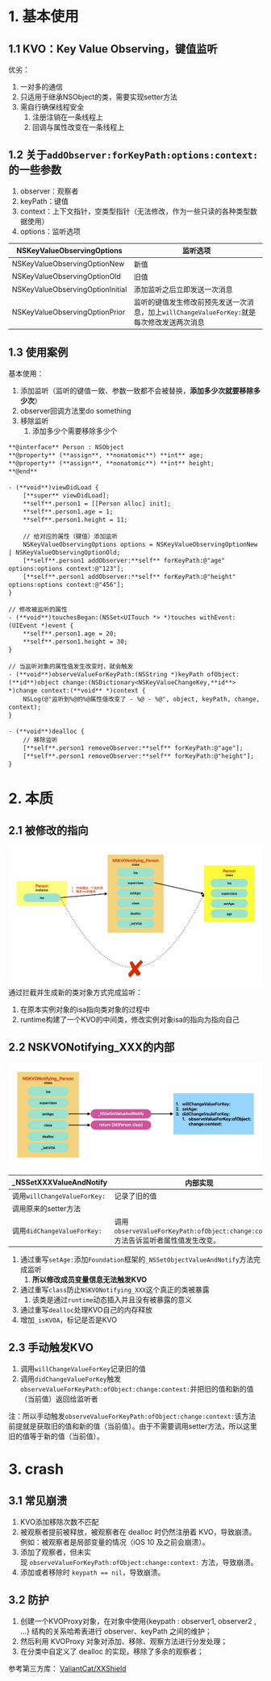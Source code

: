 # 1. 基本使用
## 1.1 **KVO：Key Value Observing，键值监听**
优劣：
1. 一对多的通信
2. 只适用于继承NSObject的类，需要实现setter方法
3. 需自行确保线程安全
    1. 注册注销在一条线程上
    2. 回调与属性改变在一条线程上

## 1.2 关于`addObserver:forKeyPath:options:context:`的一些参数
1. observer：观察者
2. keyPath：键值
3. context：上下文指针，空类型指针（无法修改，作为一些只读的各种类型数据使用）
4. options：监听选项

| **NSKeyValueObservingOptions**   | **监听选项**                                                  |
| -------------------------------- | --------------------------------------------------------- |
| NSKeyValueObservingOptionNew     | 新值                                                        |
| NSKeyValueObservingOptionOld     | 旧值                                                        |
| NSKeyValueObservingOptionInitial | 添加监听之后立即发送一次消息                                            |
| NSKeyValueObservingOptionPrior   | 监听的键值发生修改前预先发送一次消息，加上`willChangeValueForKey:`就是每次修改发送两次消息 |
## 1.3 使用案例
基本使用：
1. 添加监听（监听的键值一致、参数一致都不会被替换，**添加多少次就要移除多少次**）
2. observer回调方法里do something
3. 移除监听
	1. 添加多少个需要移除多少个
```objc
**@interface** Person : NSObject
**@property** (**assign**, **nonatomic**) **int** age;
**@property** (**assign**, **nonatomic**) **int** height;
**@end**

- (**void**)viewDidLoad {
    [**super** viewDidLoad];
	**self**.person1 = [[Person alloc] init];
	**self**.person1.age = 1;
	**self**.person1.height = 11;

    // 给对应的属性（键值）添加监听
    NSKeyValueObservingOptions options = NSKeyValueObservingOptionNew | NSKeyValueObservingOptionOld;
    [**self**.person1 addObserver:**self** forKeyPath:@"age" options:options context:@"123"];
    [**self**.person1 addObserver:**self** forKeyPath:@"height" options:options context:@"456"];
}

// 修改被监听的属性
- (**void**)touchesBegan:(NSSet<UITouch *> *)touches withEvent:(UIEvent *)event {
    **self**.person1.age = 20;
    **self**.person1.height = 30;
}

// 当监听对象的属性值发生改变时，就会触发
- (**void**)observeValueForKeyPath:(NSString *)keyPath ofObject:(**id**)object change:(NSDictionary<NSKeyValueChangeKey,**id**> *)change context:(**void** *)context {
    NSLog(@"监听到%@的%@属性值改变了 - %@ - %@", object, keyPath, change, context);
}

- (**void**)dealloc {
    // 移除监听
    [**self**.person1 removeObserver:**self** forKeyPath:@"age"];
    [**self**.person1 removeObserver:**self** forKeyPath:@"height"];
}
```

# 2. 本质
## 2.1 被修改的指向
![KVO1.jpg](https://raw.githubusercontent.com/627969687/LevelUp/main/resource/202412110157016.jpg)
通过拦截并生成新的类对象方式完成监听：
1. 在原本实例对象的isa指向类对象的过程中
2. runtime构建了一个KVO的中间类，修改实例对象isa的指向为指向自己
## 2.2 NSKVONotifying_XXX的内部
![KVO2.jpg](https://raw.githubusercontent.com/627969687/LevelUp/main/resource/202412120159143.jpg)

| **_NSSetXXXValueAndNotify** | 内部实现                                                               |
| --------------------------- | ------------------------------------------------------------------ |
| 调用`willChangeValueForKey:`  | 记录了旧的值                                                             |
| 调用原来的setter方法               |                                                                    |
| 调用`didChangeValueForKey:`   | 调用`observeValueForKeyPath:ofObject:change:context:`方法告诉监听者属性值发生改变。 |

1. 通过重写`setAge:`添加`Foundation`框架的`_NSSetObjectValueAndNotify`方法完成监听
	1. **所以修改成员变量信息无法触发KVO**
2. 通过重写`class`防止`NSKVONotifying_XXX`这个真正的类被暴露
	1. 该类是通过`runtime`动态插入并且没有被暴露的意义
3. 通过重写`dealloc`处理KVO自己的内存释放
4. 增加`_isKVOA`，标记是否是KVO

## 2.3 手动触发KVO
1. 调用`willChangeValueForKey`记录旧的值
2. 调用`didChangeValueForKey`触发`observeValueForKeyPath:ofObject:change:context:`并把旧的值和新的值（当前值）返回给监听者

注：所以手动触发`observeValueForKeyPath:ofObject:change:context:`该方法前提就是获取旧的值和新的值（当前值）。由于不需要调用setter方法，所以这里旧的值等于新的值（当前值）。

# 3. crash
## 3.1 常见崩溃
1. KVO添加移除次数不匹配
2. 被观察者提前被释放，被观察者在 dealloc 时仍然注册着 KVO，导致崩溃。 例如：被观察者是局部变量的情况（iOS 10 及之前会崩溃）。
3. 添加了观察者，但未实现 `observeValueForKeyPath:ofObject:change:context:` 方法，导致崩溃。
4. 添加或者移除时 `keypath == nil`，导致崩溃。

## 3.2 防护
1. 创建一个KVOProxy对象，在对象中使用{keypath : observer1, observer2 , ...} 结构的关系哈希表进行 observer、keyPath 之间的维护；
2. 然后利用 KVOProxy 对象对添加、移除、观察方法进行分发处理；
3. 在分类中自定义了 dealloc 的实现，移除了多余的观察者；

参考第三方库： [ValiantCat/XXShield](https://link.juejin.cn/?target=https%3A%2F%2Fgithub.com%2FValiantCat%2FXXShield "https://github.com/ValiantCat/XXShield")

  
